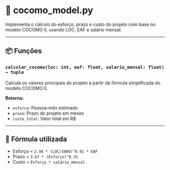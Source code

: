 # 🧮 cocomo_model.py

Implementa o cálculo do esforço, prazo e custo do projeto com base no modelo COCOMO II, usando LOC, EAF e salário mensal.

---

## 📦 Funções

### `calcular_cocomo(loc: int, eaf: float, salario_mensal: float) → tuple`
Calcula os valores principais do projeto a partir da fórmula simplificada do modelo COCOMO II.

**Retorna:**
- `esforco`: Pessoa-mês estimado
- `prazo`: Prazo do projeto em meses
- `custo_total`: Valor total em R$

---

## 🔢 Fórmula utilizada

- Esforço = `2.94 * (LOC/1000)^0.91 * EAF`
- Prazo = `3.67 * (Esforço)^0.35`
- Custo = `Esforço * salário_mensal`
